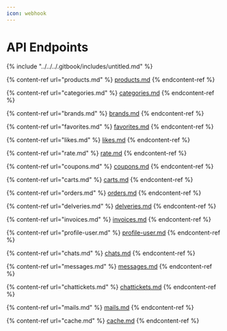 ```yaml
---
icon: webhook
---
```


# API Endpoints

{% include "../../../.gitbook/includes/untitled.md" %}

{% content-ref url="products.md" %}
[products.md](products.md)
{% endcontent-ref %}

{% content-ref url="categories.md" %}
[categories.md](categories.md)
{% endcontent-ref %}

{% content-ref url="brands.md" %}
[brands.md](brands.md)
{% endcontent-ref %}

{% content-ref url="favorites.md" %}
[favorites.md](favorites.md)
{% endcontent-ref %}

{% content-ref url="likes.md" %}
[likes.md](likes.md)
{% endcontent-ref %}

{% content-ref url="rate.md" %}
[rate.md](rate.md)
{% endcontent-ref %}

{% content-ref url="coupons.md" %}
[coupons.md](coupons.md)
{% endcontent-ref %}

{% content-ref url="carts.md" %}
[carts.md](carts.md)
{% endcontent-ref %}

{% content-ref url="orders.md" %}
[orders.md](orders.md)
{% endcontent-ref %}

{% content-ref url="delveries.md" %}
[delveries.md](delveries.md)
{% endcontent-ref %}

{% content-ref url="invoices.md" %}
[invoices.md](invoices.md)
{% endcontent-ref %}

{% content-ref url="profile-user.md" %}
[profile-user.md](profile-user.md)
{% endcontent-ref %}

{% content-ref url="chats.md" %}
[chats.md](chats.md)
{% endcontent-ref %}

{% content-ref url="messages.md" %}
[messages.md](messages.md)
{% endcontent-ref %}

{% content-ref url="chattickets.md" %}
[chattickets.md](chattickets.md)
{% endcontent-ref %}

{% content-ref url="mails.md" %}
[mails.md](mails.md)
{% endcontent-ref %}

{% content-ref url="cache.md" %}
[cache.md](cache.md)
{% endcontent-ref %}

